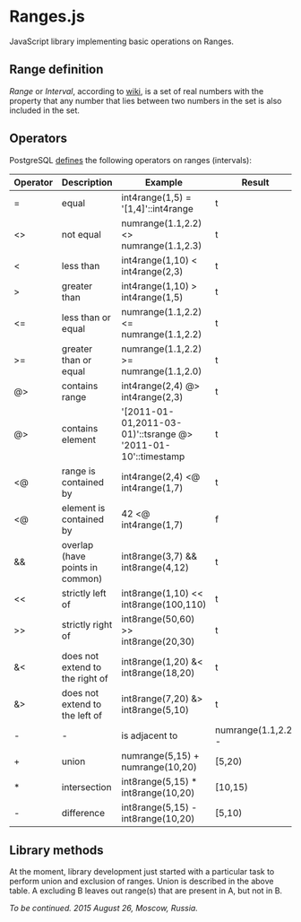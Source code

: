 # Ranges.js

JavaScript library implementing basic operations on Ranges.

## Range definition

*Range* or *Interval*, according to [wiki](https://en.wikipedia.org/wiki/Interval_%28mathematics%29), is a set of real numbers with the property that any number that lies between two numbers in the set is also included in the set.

## Operators

PostgreSQL [defines](http://www.postgresql.org/docs/9.2/static/functions-range.html) the following operators on ranges (intervals):

Operator | Description | Example | Result
---------|-------------|---------|-------
= 	| equal	|	int4range(1,5) = '[1,4]'::int4range	|	t
<> 	| not equal	|	numrange(1.1,2.2) <> numrange(1.1,2.3)	|	t
< 	| less than	|	int4range(1,10) < int4range(2,3)	|	t
> 	| greater than	|	int4range(1,10) > int4range(1,5)	|	t
<= 	| less than or equal	|	numrange(1.1,2.2) <= numrange(1.1,2.2)	|	t
>= 	| greater than or equal	|	numrange(1.1,2.2) >= numrange(1.1,2.0)	|	t
@> 	| contains range	|	int4range(2,4) @> int4range(2,3)	|	t
@> 	| contains element	|	'[2011-01-01,2011-03-01)'::tsrange @> '2011-01-10'::timestamp	|	t
<@ 	| range is contained by	|	int4range(2,4) <@ int4range(1,7)	|	t
<@ 	| element is contained by	|	42 <@ int4range(1,7)	|	f
&& 	| overlap (have points in common)	|	int8range(3,7) && int8range(4,12)	|	t
<< 	| strictly left of	|	int8range(1,10) << int8range(100,110)	|	t
>> 	| strictly right of	|	int8range(50,60) >> int8range(20,30)	|	t
&< 	| does not extend to the right of	|	int8range(1,20) &< int8range(18,20)	|	t
&> 	| does not extend to the left of	|	int8range(7,20) &> int8range(5,10)	|	t
-|- | 	is adjacent to	|	numrange(1.1,2.2) -|- numrange(2.2,3.3)	|	t
+ 	| union	|	numrange(5,15) + numrange(10,20)	|	[5,20)
* 	| intersection	|	int8range(5,15) * int8range(10,20)	|	[10,15)
- 	| difference	|	int8range(5,15) - int8range(10,20)	|	[5,10)

## Library methods

At the moment, library development just started with a particular task to perform union and exclusion of ranges. Union is described in the above table. A excluding B leaves out range(s) that are present in A, but not in B.

*To be continued. 2015 August 26, Moscow, Russia.*